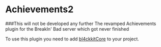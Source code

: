 # Achievements2
###This will not be developed any further
The revamped Achievements plugin for the BreakIn' Bad server which got never finished

To use this plugin you need to add [bl4ckkitCore](https://github.com/bl4ckscor3/bl4ckkitCore) to your project.
